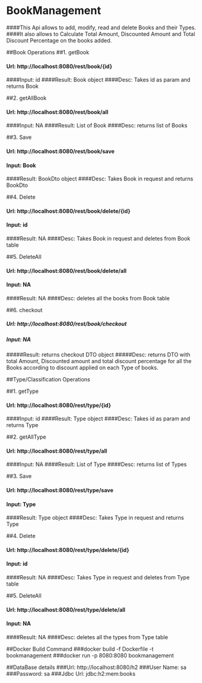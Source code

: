 # BookManagement
####This Api allows to add, modify, read and delete Books and their Types.
####It also allows to Calculate Total Amount, Discounted Amount and Total Discount Percentage on the books added.


##Book Operations
##1. getBook
  #### Url: http://localhost:8080/rest/book/{id}
  ####Input: id
  ####Result: Book object
  ####Desc: Takes id as param and returns Book

##2. getAllBook
#### Url: http://localhost:8080/rest/book/all
####Input: NA
####Result: List of Book
####Desc: returns list of Books

##3. Save
#### Url: http://localhost:8080/rest/book/save
#### Input: Book
####Result: BookDto object 
####Desc: Takes Book in request and returns BookDto


##4. Delete 
#### Url: http://localhost:8080/rest/book/delete/{id}
#### Input: id
####Result: NA
####Desc: Takes Book in request and deletes from Book table

##5. DeleteAll
#### Url: http://localhost:8080/rest/book/delete/all
#### Input: NA
####Result: NA
####Desc: deletes all the books from Book table

##6. checkout
##### Url: http://localhost:8080/rest/book/checkout
##### Input: NA
#####Result: returns checkout DTO object
#####Desc: returns DTO with total Amount, Discounted amount and total discount percentage for all the Books according to discount applied on each Type of books.


##Type/Classification Operations

##1. getType
#### Url: http://localhost:8080/rest/type/{id}
####Input: id
####Result: Type object
####Desc: Takes id as param and returns Type

##2. getAllType
#### Url: http://localhost:8080/rest/type/all
####Input: NA
####Result: List of Type
####Desc: returns list of Types

##3. Save
#### Url: http://localhost:8080/rest/type/save
#### Input: Type
####Result: Type object
####Desc: Takes Type in request and returns Type


##4. Delete
#### Url: http://localhost:8080/rest/type/delete/{id}
#### Input: id
####Result: NA
####Desc: Takes Type in request and deletes from Type table

##5. DeleteAll
#### Url: http://localhost:8080/rest/type/delete/all
#### Input: NA
####Result: NA
####Desc: deletes all the types from Type table

##Docker Build Command
###docker build -f Dockerfile -t bookmanagement
###docker run -p 8080:8080 bookmanagement

##DataBase details
###Url: http://localhost:8080/h2
###User Name: sa
###Password: sa
###Jdbc Url: jdbc:h2:mem:books